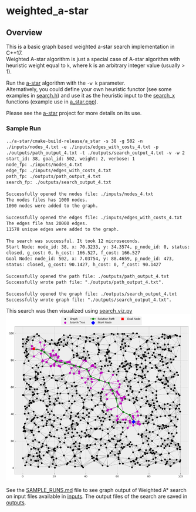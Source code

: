 # weighted_a-star

## Overview
This is a basic graph based weighted a-star search implementation in C++17.  
Weighted A-star algorithm is just a special case of A-star algorithm with heuristic weight equal to `k`, where k is an
arbitrary integer value (usually > 1).  
  
Run the [a-star](../a-star) algorithm with the `-w k` parameter.  
Alternatively, you could define your own heuristic functor (see some examples in [search.h](../a-star/src/search.h))
and use it as the heuristic input to the [search_x](../a-star/src/search.h) functions 
(example use in [a_star.cpp](../a-star/src/a_star.cpp)).

Please see the [a-star](../a-star) project for more details on its use.

### Sample Run
```shell script
../a-star/cmake-build-release/a_star -s 38 -g 502 -n ./inputs/nodes_4.txt -e ./inputs/edges_with_costs_4.txt -p ./outputs/path_output_4.txt -t ./outputs/search_output_4.txt -v -w 2
start_id: 38, goal_id: 502, weight: 2, verbose: 1
node_fp: ./inputs/nodes_4.txt
edge_fp: ./inputs/edges_with_costs_4.txt
path_fp: ./outputs/path_output_4.txt
search_fp: ./outputs/search_output_4.txt

Successfully opened the nodes file: ./inputs/nodes_4.txt
The nodes files has 1000 nodes.
1000 nodes were added to the graph.

Successfully opened the edges file: ./inputs/edges_with_costs_4.txt
The edges file has 20000 edges.
11578 unique edges were added to the graph.

The search was successful. It took 12 microseconds.
Start Node: node_id: 38, x: 70.3233, y: 34.3574, p_node_id: 0, status: closed, g_cost: 0, h_cost: 166.527, f_cost: 166.527
Goal Node: node_id: 502, x: 7.03754, y: 88.4659, p_node_id: 473, status: closed, g_cost: 90.1427, h_cost: 0, f_cost: 90.1427

Successfully opened the path file: ./outputs/path_output_4.txt
Successfully wrote path file: "./outputs/path_output_4.txt".

Successfully opened the graph file: ./outputs/search_output_4.txt
Successfully wrote graph file: "./outputs/search_output_4.txt".
```
This search was then visualized using [search_viz.py](./support_files/search_viz.py)  
![sol_4.png](./outputs/sol_4.png)

See the [SAMPLE_RUNS.md](./SAMPLE_RUNS.md) file to see graph output of Weighted A* search on input files available in
[inputs](./inputs). The output files of the search are saved in [outputs](./outputs).